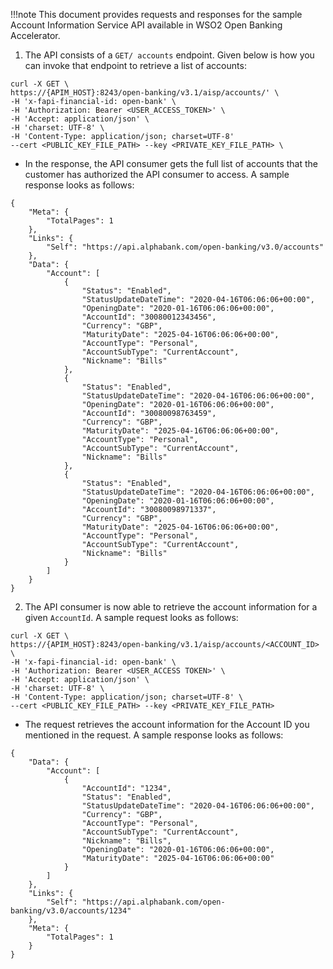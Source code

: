 !!!note
    This document provides requests and responses for the sample Account Information Service API available in WSO2 Open 
    Banking Accelerator. 

1. The API consists of a `GET/ accounts` endpoint. Given below is how you can invoke that endpoint to retrieve a list of accounts:
```
curl -X GET \
https://{APIM_HOST}:8243/open-banking/v3.1/aisp/accounts/' \
-H 'x-fapi-financial-id: open-bank' \
-H 'Authorization: Bearer <USER_ACCESS_TOKEN>' \
-H 'Accept: application/json' \
-H 'charset: UTF-8' \
-H 'Content-Type: application/json; charset=UTF-8'
--cert <PUBLIC_KEY_FILE_PATH> --key <PRIVATE_KEY_FILE_PATH> \

```
- In the response, the API consumer gets the full list of accounts that the customer has authorized the API consumer to 
access. A sample response looks as follows:
```
{
    "Meta": {
        "TotalPages": 1
    },
    "Links": {
        "Self": "https://api.alphabank.com/open-banking/v3.0/accounts"
    },
    "Data": {
        "Account": [
            {
                "Status": "Enabled",
                "StatusUpdateDateTime": "2020-04-16T06:06:06+00:00",
                "OpeningDate": "2020-01-16T06:06:06+00:00",
                "AccountId": "30080012343456",
                "Currency": "GBP",
                "MaturityDate": "2025-04-16T06:06:06+00:00",
                "AccountType": "Personal",
                "AccountSubType": "CurrentAccount",
                "Nickname": "Bills"
            },
            {
                "Status": "Enabled",
                "StatusUpdateDateTime": "2020-04-16T06:06:06+00:00",
                "OpeningDate": "2020-01-16T06:06:06+00:00",
                "AccountId": "30080098763459",
                "Currency": "GBP",
                "MaturityDate": "2025-04-16T06:06:06+00:00",
                "AccountType": "Personal",
                "AccountSubType": "CurrentAccount",
                "Nickname": "Bills"
            },
            {
                "Status": "Enabled",
                "StatusUpdateDateTime": "2020-04-16T06:06:06+00:00",
                "OpeningDate": "2020-01-16T06:06:06+00:00",
                "AccountId": "30080098971337",
                "Currency": "GBP",
                "MaturityDate": "2025-04-16T06:06:06+00:00",
                "AccountType": "Personal",
                "AccountSubType": "CurrentAccount",
                "Nickname": "Bills"
            }
        ]
    }
}
```

2. The API consumer is now able to retrieve the account information for a given `AccountId`. A sample request looks as follows:
```
curl -X GET \
https://{APIM_HOST}:8243/open-banking/v3.1/aisp/accounts/<ACCOUNT_ID> \
-H 'x-fapi-financial-id: open-bank' \
-H 'Authorization: Bearer <USER_ACCESS TOKEN>' \
-H 'Accept: application/json' \
-H 'charset: UTF-8' \
-H 'Content-Type: application/json; charset=UTF-8' \
--cert <PUBLIC_KEY_FILE_PATH> --key <PRIVATE_KEY_FILE_PATH>
```
- The request retrieves the account information for the Account ID you mentioned in the request. A sample response looks 
as follows:
```
{
    "Data": {
        "Account": [
            {
                "AccountId": "1234",
                "Status": "Enabled",
                "StatusUpdateDateTime": "2020-04-16T06:06:06+00:00",
                "Currency": "GBP",
                "AccountType": "Personal",
                "AccountSubType": "CurrentAccount",
                "Nickname": "Bills",
                "OpeningDate": "2020-01-16T06:06:06+00:00",
                "MaturityDate": "2025-04-16T06:06:06+00:00"
            }
        ]
    },
    "Links": {
        "Self": "https://api.alphabank.com/open-banking/v3.0/accounts/1234"
    },
    "Meta": {
        "TotalPages": 1
    }
}
```